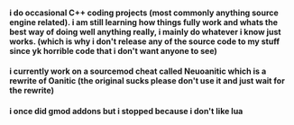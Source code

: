 #### i do occasional C++ coding projects (most commonly anything source engine related). i am still learning how things fully work and whats the best way of doing well anything really, i mainly do whatever i know just works. (which is why i don't release any of the source code to my stuff since yk horrible code that i don't want anyone to see)

#### i currently work on a sourcemod cheat called Neuoanitic which is a rewrite of Oanitic (the original sucks please don't use it and just wait for the rewrite)

#### i once did gmod addons but i stopped because i don't like lua
